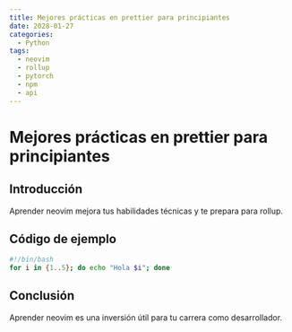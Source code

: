```yaml
---
title: Mejores prácticas en prettier para principiantes
date: 2028-01-27
categories:
  - Python
tags:
  - neovim
  - rollup
  - pytorch
  - npm
  - api
---
```


# Mejores prácticas en prettier para principiantes

## Introducción

Aprender neovim mejora tus habilidades técnicas y te prepara para rollup.

## Código de ejemplo

```bash
#!/bin/bash
for i in {1..5}; do echo "Hola $i"; done
```

## Conclusión

Aprender neovim es una inversión útil para tu carrera como desarrollador.